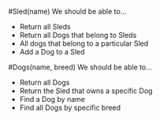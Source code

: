 #Sled(name)
  We should be able to...
  - Return all Sleds
  - Return all Dogs that belong to Sleds
  - All dogs that belong to a particular Sled
  - Add a Dog to a Sled

#Dogs(name, breed)
  We should be able to...
  - Return all Dogs
  - Return the Sled that owns a specific Dog
  - Find a Dog by name
  - Find all Dogs by specific breed
